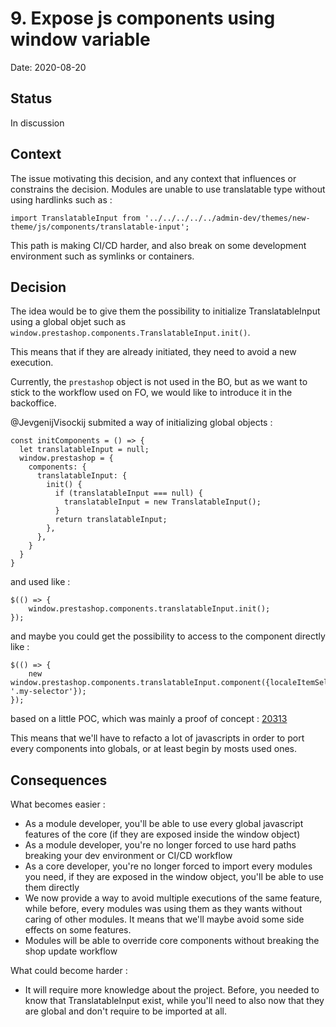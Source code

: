 # 9. Expose js components using window variable

Date: 2020-08-20

## Status

In discussion

## Context

The issue motivating this decision, and any context that influences or constrains the decision.
Modules are unable to use translatable type without using hardlinks such as :

```
import TranslatableInput from '../../../../../admin-dev/themes/new-theme/js/components/translatable-input';
```

This path is making CI/CD harder, and also break on some development environment such as symlinks or containers.

## Decision

The idea would be to give them the possibility to initialize TranslatableInput using a global objet such as `window.prestashop.components.TranslatableInput.init()`.

This means that if they are already initiated, they need to avoid a new execution.

Currently, the `prestashop` object is not used in the BO, but as we want to stick to the workflow used on FO, we would like to introduce it in the backoffice.

@JevgenijVisockij submited a way of initializing global objects :

```
const initComponents = () => {
  let translatableInput = null;
  window.prestashop = {
    components: {
      translatableInput: {
        init() {
          if (translatableInput === null) {
            translatableInput = new TranslatableInput();
          }
          return translatableInput;
        },
      },
    }
  }
}
```

and used like :

```
$(() => {
    window.prestashop.components.translatableInput.init();
});
```

and maybe you could get the possibility to access to the component directly like :

```
$(() => {
    new window.prestashop.components.translatableInput.component({localeItemSelector: '.my-selector'});
});
```

based on a little POC, which was mainly a proof of concept : [20313](https://github.com/PrestaShop/PrestaShop/pull/20313)

This means that we'll have to refacto a lot of javascripts in order to port every components into globals, or at least begin by mosts used ones.

## Consequences

What becomes easier :

- As a module developer, you'll be able to use every global javascript features of the core (if they are exposed inside the window object)
- As a module developer, you're no longer forced to use hard paths breaking your dev environment or CI/CD workflow
- As a core developer, you're no longer forced to import every modules you need, if they are exposed in the window object, you'll be able to use them directly
- We now provide a way to avoid multiple executions of the same feature, while before, every modules was using them as they wants without caring of other modules. It means that we'll maybe avoid some side effects on some features.
- Modules will be able to override core components without breaking the shop update workflow

What could become harder :

- It will require more knowledge about the project. Before, you needed to know that TranslatableInput exist, while you'll need to also now that they are global and don't require to be imported at all.
